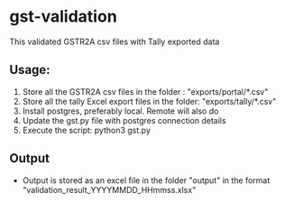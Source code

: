 # gst-validation
This validated GSTR2A csv files with Tally exported data 

## Usage:
1) Store all the GSTR2A csv files in the folder : "exports/portal/*.csv"  
2) Store all the tally Excel export files in the folder: "exports/tally/*.csv"  
3) Install postgres, preferably local. Remote will also do
4) Update the gst.py file with postgres connection details 
5) Execute the script: python3 gst.py

## Output 
- Output is stored as an excel file in the folder "output" in the format "validation_result_YYYYMMDD_HHmmss.xlsx"   
 
